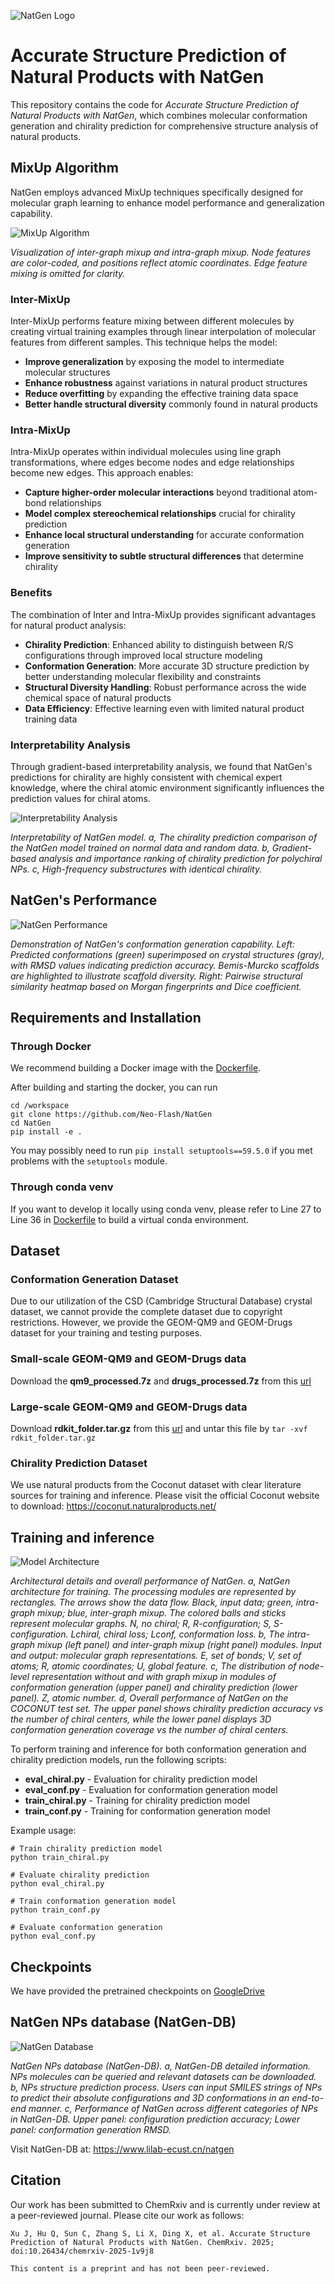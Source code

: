 ![NatGen Logo](figs/logo.png)

# Accurate Structure Prediction of Natural Products with NatGen
This repository contains the code for *Accurate Structure Prediction of Natural Products with NatGen*, which combines molecular conformation generation and chirality prediction for comprehensive structure analysis of natural products.

## MixUp Algorithm

NatGen employs advanced MixUp techniques specifically designed for molecular graph learning to enhance model performance and generalization capability.

![MixUp Algorithm](figs/mixup.png)

*Visualization of inter-graph mixup and intra-graph mixup. Node features are color-coded, and positions reflect atomic coordinates. Edge feature mixing is omitted for clarity.*

### Inter-MixUp
Inter-MixUp performs feature mixing between different molecules by creating virtual training examples through linear interpolation of molecular features from different samples. This technique helps the model:
- **Improve generalization** by exposing the model to intermediate molecular structures
- **Enhance robustness** against variations in natural product structures
- **Reduce overfitting** by expanding the effective training data space
- **Better handle structural diversity** commonly found in natural products

### Intra-MixUp  
Intra-MixUp operates within individual molecules using line graph transformations, where edges become nodes and edge relationships become new edges. This approach enables:
- **Capture higher-order molecular interactions** beyond traditional atom-bond relationships
- **Model complex stereochemical relationships** crucial for chirality prediction
- **Enhance local structural understanding** for accurate conformation generation
- **Improve sensitivity to subtle structural differences** that determine chirality

### Benefits
The combination of Inter and Intra-MixUp provides significant advantages for natural product analysis:
- **Chirality Prediction**: Enhanced ability to distinguish between R/S configurations through improved local structure modeling
- **Conformation Generation**: More accurate 3D structure prediction by better understanding molecular flexibility and constraints
- **Structural Diversity Handling**: Robust performance across the wide chemical space of natural products
- **Data Efficiency**: Effective learning even with limited natural product training data

### Interpretability Analysis
Through gradient-based interpretability analysis, we found that NatGen's predictions for chirality are highly consistent with chemical expert knowledge, where the chiral atomic environment significantly influences the prediction values for chiral atoms.

![Interpretability Analysis](figs/XAI.png)

*Interpretability of NatGen model. a, The chirality prediction comparison of the NatGen model trained on normal data and random data. b, Gradient-based analysis and importance ranking of chirality prediction for polychiral NPs. c, High-frequency substructures with identical chirality.*

## NatGen's Performance

![NatGen Performance](figs/example.png)

*Demonstration of NatGen's conformation generation capability. Left: Predicted conformations (green) superimposed on crystal structures (gray), with RMSD values indicating prediction accuracy. Bemis-Murcko scaffolds are highlighted to illustrate scaffold diversity. Right: Pairwise structural similarity heatmap based on Morgan fingerprints and Dice coefficient.*

## Requirements and Installation

### Through Docker

We recommend building a Docker image with the [Dockerfile](Dockerfile).

After building and starting the docker, you can run

```shell
cd /workspace
git clone https://github.com/Neo-Flash/NatGen
cd NatGen
pip install -e .
```

You may possibly need to run `pip install setuptools==59.5.0` if you met problems with the `setuptools` module.

### Through conda venv
If you want to develop it locally using conda venv, please refer to Line 27 to Line 36 in [Dockerfile](Dockerfile) to build a virtual conda environment.

## Dataset

### Conformation Generation Dataset
Due to our utilization of the CSD (Cambridge Structural Database) crystal dataset, we cannot provide the complete dataset due to copyright restrictions. However, we provide the GEOM-QM9 and GEOM-Drugs dataset for your training and testing purposes.

### Small-scale GEOM-QM9 and GEOM-Drugs data
Download the **qm9_processed.7z** and **drugs_processed.7z** from this [url](https://drive.google.com/drive/folders/10dWaj5lyMY0VY4Zl0zDPCa69cuQUGb-6)

### Large-scale GEOM-QM9 and GEOM-Drugs data
Download **rdkit_folder.tar.gz** from this [url](https://dataverse.harvard.edu/dataset.xhtml?persistentId=doi:10.7910/DVN/JNGTDF) and untar this file by `tar -xvf rdkit_folder.tar.gz`

### Chirality Prediction Dataset
We use natural products from the Coconut dataset with clear literature sources for training and inference. Please visit the official Coconut website to download: https://coconut.naturalproducts.net/


## Training and inference

![Model Architecture](figs/model.png)

*Architectural details and overall performance of NatGen. a, NatGen architecture for training. The processing modules are represented by rectangles. The arrows show the data flow. Black, input data; green, intra-graph mixup; blue, inter-graph mixup. The colored balls and sticks represent molecular graphs. N, no chiral; R, R-configuration; S, S-configuration. Lchiral, chiral loss; Lconf, conformation loss. b, The intra-graph mixup (left panel) and inter-graph mixup (right panel) modules. Input and output: molecular graph representations. E, set of bonds; V, set of atoms; R, atomic coordinates; U, global feature. c, The distribution of node-level representation without and with graph mixup in modules of conformation generation (upper panel) and chirality prediction (lower panel). Z, atomic number. d, Overall performance of NatGen on the COCONUT test set. The upper panel shows chirality prediction accuracy vs the number of chiral centers, while the lower panel displays 3D conformation generation coverage vs the number of chiral centers.*

To perform training and inference for both conformation generation and chirality prediction models, run the following scripts:

- **eval_chiral.py** - Evaluation for chirality prediction model
- **eval_conf.py** - Evaluation for conformation generation model  
- **train_chiral.py** - Training for chirality prediction model
- **train_conf.py** - Training for conformation generation model

Example usage:
```shell
# Train chirality prediction model
python train_chiral.py 

# Evaluate chirality prediction
python eval_chiral.py 

# Train conformation generation model
python train_conf.py 

# Evaluate conformation generation
python eval_conf.py 
```

## Checkpoints
We have provided the pretrained checkpoints on [GoogleDrive](https://drive.google.com/drive/)

## NatGen NPs database (NatGen-DB)

![NatGen Database](figs/DB.png)

*NatGen NPs database (NatGen-DB). a, NatGen-DB detailed information. NPs molecules can be queried and relevant datasets can be downloaded. b, NPs structure prediction process. Users can input SMILES strings of NPs to predict their absolute configurations and 3D conformations in an end-to-end manner. c, Performance of NatGen across different categories of NPs in NatGen-DB. Upper panel: configuration prediction accuracy; Lower panel: conformation generation RMSD.*

Visit NatGen-DB at: https://www.lilab-ecust.cn/natgen

## Citation

Our work has been submitted to ChemRxiv and is currently under review at a peer-reviewed journal. Please cite our work as follows:

```
Xu J, Hu Q, Sun C, Zhang S, Li X, Ding X, et al. Accurate Structure Prediction of Natural Products with NatGen. ChemRxiv. 2025; doi:10.26434/chemrxiv-2025-1v9j8

This content is a preprint and has not been peer-reviewed.
```
